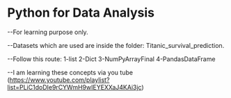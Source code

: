 # Python for Data Analysis
--For learning purpose only.

--Datasets which are used are inside the folder: Titanic_survival_prediction.

--Follow this route:
1-list
2-Dict
3-NumPyArrayFinal
4-PandasDataFrame

--I am learning these concepts via you tube (https://www.youtube.com/playlist?list=PLiC1doDIe9rCYWmH9wIEYEXXaJ4KAi3jc)
